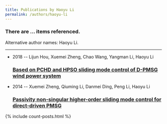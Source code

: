 ```yaml
---
title: Publications by Haoyu Li
permalink: /authors/haoyu-li
---
```


<h3 id="number-posts">There are ... items referenced.</h3>
<p id='info-authors'>Alternative author names: Haoyu Li.</p>
<hr />
<ul class="post-list">
<li><span class='post-meta'>2018 -- Lijun Hou, Xuemei Zheng, Chao Wang, Yangman Li, Haoyu Li</span><h3><a class='post-link' href="{{ site.baseurl }}/based-on-pchd-and-hpso-sliding-mode-control-of-d-pmsg-wind-power-system">Based on PCHD and HPSO sliding mode control of D-PMSG wind power system</a></h3></li>
<li><span class='post-meta'>2014 -- Xuemei Zheng, Qiuming Li, Danmei Ding, Peng Li, Haoyu Li</span><h3><a class='post-link' href="{{ site.baseurl }}/passivity-non-singular-higher-order-sliding-mode-control-for-direct-driven-pmsg">Passivity non-singular higher-order sliding mode control for direct-driven PMSG</a></h3></li>

</ul>
{% include count-posts.html %}
